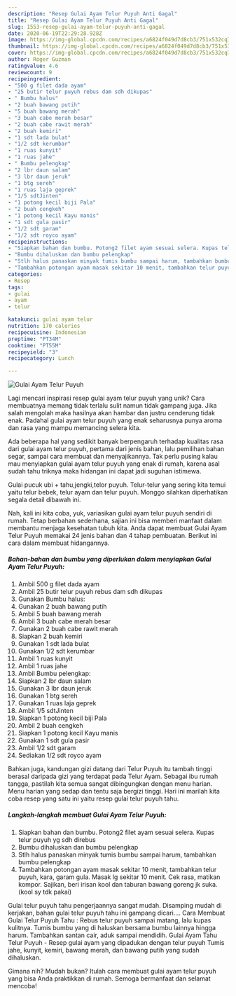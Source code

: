 ```yaml
---
description: "Resep Gulai Ayam Telur Puyuh Anti Gagal"
title: "Resep Gulai Ayam Telur Puyuh Anti Gagal"
slug: 1553-resep-gulai-ayam-telur-puyuh-anti-gagal
date: 2020-06-19T22:29:28.928Z
image: https://img-global.cpcdn.com/recipes/a6824f049d7d8cb3/751x532cq70/gulai-ayam-telur-puyuh-foto-resep-utama.jpg
thumbnail: https://img-global.cpcdn.com/recipes/a6824f049d7d8cb3/751x532cq70/gulai-ayam-telur-puyuh-foto-resep-utama.jpg
cover: https://img-global.cpcdn.com/recipes/a6824f049d7d8cb3/751x532cq70/gulai-ayam-telur-puyuh-foto-resep-utama.jpg
author: Roger Guzman
ratingvalue: 4.6
reviewcount: 9
recipeingredient:
- "500 g filet dada ayam"
- "25 butir telur puyuh rebus dam sdh dikupas"
- " Bumbu halus"
- "2 buah bawang putih"
- "5 buah bawang merah"
- "3 buah cabe merah besar"
- "2 buah cabe rawit merah"
- "2 buah kemiri"
- "1 sdt lada bulat"
- "1/2 sdt kerumbar"
- "1 ruas kunyit"
- "1 ruas jahe"
- " Bumbu pelengkap"
- "2 lbr daun salam"
- "3 lbr daun jeruk"
- "1 btg sereh"
- "1 ruas laja geprek"
- "1/5 sdtJinten"
- "1 potong kecil biji Pala"
- "2 buah cengkeh"
- "1 potong kecil Kayu manis"
- "1 sdt gula pasir"
- "1/2 sdt garam"
- "1/2 sdt royco ayam"
recipeinstructions:
- "Siapkan bahan dan bumbu. Potong2 filet ayam sesuai selera. Kupas telur puyuh yg sdh direbus"
- "Bumbu dihaluskan dan bumbu pelengkap"
- "Stlh halus panaskan minyak tumis bumbu sampai harum, tambahkan bumbu pelengkap"
- "Tambahkan potongan ayam masak sekitar 10 menit, tambahkan telur puyuh, kara, garam gula. Masak lg sekitar 10 menit. Cek rasa, matikan kompor. Sajikan, beri irisan kool dan taburan bawang goreng jk suka. (kool sy tdk pakai)"
categories:
- Resep
tags:
- gulai
- ayam
- telur

katakunci: gulai ayam telur 
nutrition: 170 calories
recipecuisine: Indonesian
preptime: "PT34M"
cooktime: "PT55M"
recipeyield: "3"
recipecategory: Lunch

---
```



![Gulai Ayam Telur Puyuh](https://img-global.cpcdn.com/recipes/a6824f049d7d8cb3/751x532cq70/gulai-ayam-telur-puyuh-foto-resep-utama.jpg)

Lagi mencari inspirasi resep gulai ayam telur puyuh yang unik? Cara membuatnya memang tidak terlalu sulit namun tidak gampang juga. Jika salah mengolah maka hasilnya akan hambar dan justru cenderung tidak enak. Padahal gulai ayam telur puyuh yang enak seharusnya punya aroma dan rasa yang mampu memancing selera kita.

Ada beberapa hal yang sedikit banyak berpengaruh terhadap kualitas rasa dari gulai ayam telur puyuh, pertama dari jenis bahan, lalu pemilihan bahan segar, sampai cara membuat dan menyajikannya. Tak perlu pusing kalau mau menyiapkan gulai ayam telur puyuh yang enak di rumah, karena asal sudah tahu triknya maka hidangan ini dapat jadi suguhan istimewa.

Gulai pucuk ubi + tahu,jengki,telor puyuh. Telur-telur yang sering kita temui yaitu telur bebek, telur ayam dan telur puyuh. Monggo silahkan diperhatikan segala detail dibawah ini.


Nah, kali ini kita coba, yuk, variasikan gulai ayam telur puyuh sendiri di rumah. Tetap berbahan sederhana, sajian ini bisa memberi manfaat dalam membantu menjaga kesehatan tubuh kita. Anda dapat membuat Gulai Ayam Telur Puyuh memakai 24 jenis bahan dan 4 tahap pembuatan. Berikut ini cara dalam membuat hidangannya.

<!--inarticleads1-->

##### Bahan-bahan dan bumbu yang diperlukan dalam menyiapkan Gulai Ayam Telur Puyuh:

1. Ambil 500 g filet dada ayam
1. Ambil 25 butir telur puyuh rebus dam sdh dikupas
1. Gunakan  Bumbu halus:
1. Gunakan 2 buah bawang putih
1. Ambil 5 buah bawang merah
1. Ambil 3 buah cabe merah besar
1. Gunakan 2 buah cabe rawit merah
1. Siapkan 2 buah kemiri
1. Gunakan 1 sdt lada bulat
1. Gunakan 1/2 sdt kerumbar
1. Ambil 1 ruas kunyit
1. Ambil 1 ruas jahe
1. Ambil  Bumbu pelengkap:
1. Siapkan 2 lbr daun salam
1. Gunakan 3 lbr daun jeruk
1. Gunakan 1 btg sereh
1. Gunakan 1 ruas laja geprek
1. Ambil 1/5 sdtJinten
1. Siapkan 1 potong kecil biji Pala
1. Ambil 2 buah cengkeh
1. Siapkan 1 potong kecil Kayu manis
1. Gunakan 1 sdt gula pasir
1. Ambil 1/2 sdt garam
1. Sediakan 1/2 sdt royco ayam


Bahkan juga, kandungan gizi datang dari Telur Puyuh itu tambah tinggi berasal daripada gizi yang terdapat pada Telur Ayam. Sebagai ibu rumah tangga, pastilah kita semua sangat dibingungkan dengan menu harian. Menu harian yang sedap dan tentu saja bergizi tinggi. Hari ini marilah kita coba resep yang satu ini yaitu resep gulai telur puyuh tahu. 

<!--inarticleads2-->

##### Langkah-langkah membuat Gulai Ayam Telur Puyuh:

1. Siapkan bahan dan bumbu. Potong2 filet ayam sesuai selera. Kupas telur puyuh yg sdh direbus
1. Bumbu dihaluskan dan bumbu pelengkap
1. Stlh halus panaskan minyak tumis bumbu sampai harum, tambahkan bumbu pelengkap
1. Tambahkan potongan ayam masak sekitar 10 menit, tambahkan telur puyuh, kara, garam gula. Masak lg sekitar 10 menit. Cek rasa, matikan kompor. Sajikan, beri irisan kool dan taburan bawang goreng jk suka. (kool sy tdk pakai)


Gulai telur puyuh tahu pengerjaannya sangat mudah. Disamping mudah di kerjakan, bahan gulai telur puyuh tahu ini gampang dicari.… Cara Membuat Gulai Telur Puyuh Tahu : Rebus telur puyuh sampai matang, lalu kupas kulitnya. Tumis bumbu yang di haluskan bersama bumbu lainnya hingga harum. Tambahkan santan cair, aduk sampai mendidih. Gulai Ayam Tahu Telur Puyuh - Resep gulai ayam yang dipadukan dengan telur puyuh Tumis jahe, kunyit, kemiri, bawang merah, dan bawang putih yang sudah dihaluskan. 

Gimana nih? Mudah bukan? Itulah cara membuat gulai ayam telur puyuh yang bisa Anda praktikkan di rumah. Semoga bermanfaat dan selamat mencoba!
